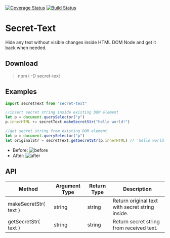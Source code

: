 [![Coverage Status](https://coveralls.io/repos/github/azzztec/secret-text/badge.svg?branch=main)](https://coveralls.io/github/azzztec/secret-text?branch=main)
[![Build Status](https://www.travis-ci.com/azzztec/secret-text.svg?branch=main)](https://www.travis-ci.com/azzztec/secret-text)

# Secret-Text

Hide any text without visible changes inside HTML DOM Node and get it back when needed.

## Download

> npm i -D secret-text

## Examples

```javascript
import secretText from "secret-text"

//insert secret string inside existing DOM element
let p = document.querySelector("p")
p.innerHTML += secretText.makeSecretStr("hello world!")

//get secret string from existing DOM element
let p = document.querySelector("p")
let originalStr = secretText.getSecretStr(p.innerHTML) // 'hello world!'
```

- Before:
  ![before](https://user-images.githubusercontent.com/57875019/105613212-67beb980-5dd2-11eb-8a4c-6714f88da0cd.png)
- After:
  ![after](https://user-images.githubusercontent.com/57875019/105613210-668d8c80-5dd2-11eb-81e1-999244b2751b.png)

## API

| Method                | Argument Type | Return Type | Description                                     |
| --------------------- | ------------- | ----------- | ----------------------------------------------- |
| makeSecretStr( text ) | string        | string      | Return original text with secret string inside. |
| getSecretStr( text )  | string        | string      | Return secret string from received text.        |
